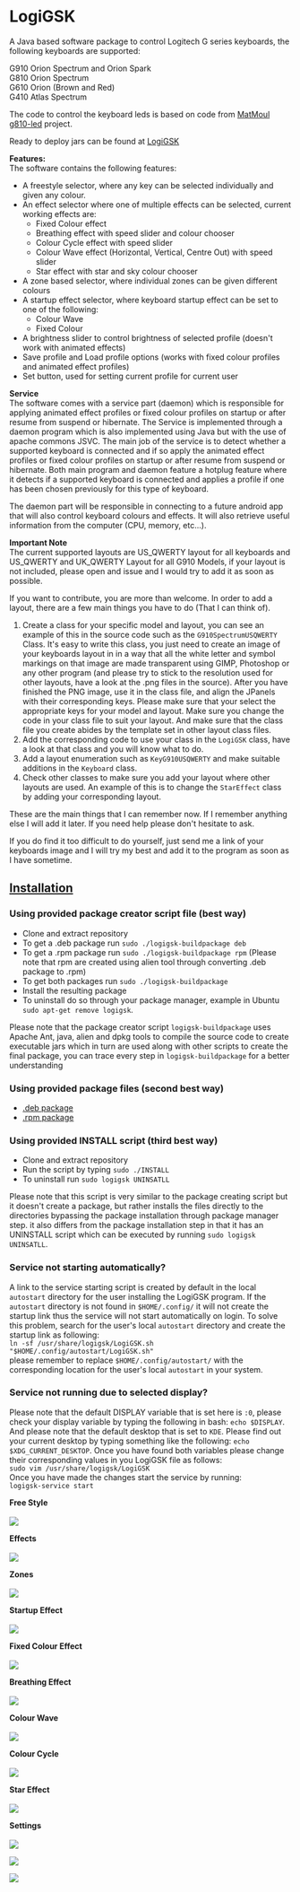 # LogiGSK

A Java based software package to control Logitech G series keyboards, the following keyboards are supported:

G910 Orion Spectrum and Orion Spark </br>
G810 Orion Spectrum </br>
G610 Orion (Brown and Red) </br>
G410 Atlas Spectrum </br>

The code to control the keyboard leds is based on code from <a href="https://github.com/MatMoul">MatMoul</a> <a href="https://github.com/MatMoul/g810-led">g810-led</a> project.

Ready to deploy jars can be found at <a href="https://sites.google.com/mohamadsaada.com/logigsk/home">LogiGSK</a>

<b>Features:</b> </br>
The software contains the following features:
<ul>
  <li>A freestyle selector, where any key can be selected individually and given any colour.</li>
  <li>An effect selector where one of multiple effects can be selected, current working effects are:
    <ul>
      <li>Fixed Colour effect</li>      
      <li>Breathing effect with speed slider and colour chooser</li>
      <li>Colour Cycle effect with speed slider</li>
      <li>Colour Wave effect (Horizontal, Vertical, Centre Out) with speed slider</li>
      <li>Star effect with star and sky colour chooser</li>
    </ul>
  </li>
  <li>A zone based selector, where individual zones can be given different colours</li>
  <li>A startup effect selector, where keyboard startup effect can be set to one of the following:
    <ul>
      <li>Colour Wave</li>
      <li>Fixed Colour</li>
    </ul>
  </li>
  <li>A brightness slider to control brightness of selected profile (doesn't work with animated effects)</li>
  <li>Save profile and Load profile options (works with fixed colour profiles and animated effect profiles)</li>
  <li>Set button, used for setting current profile for current user</li>
</ul>

<b>Service</b> </br>
The software comes with a service part (daemon) which is responsible for applying animated effect profiles or fixed colour profiles on startup or after resume from suspend or hibernate. The Service is implemented through a daemon program which is also implemented using Java but with the use of apache commons JSVC. 
The main job of the service is to detect whether a supported keyboard is connected and if so apply the animated effect profiles or fixed colour profiles on startup or after resume from suspend or hibernate. 
Both main program and daemon feature a hotplug feature where it detects if a supported keyboard is connected and applies a profile if one has been chosen previously for this type of keyboard. </br>

The daemon part will be responsible in connecting to a future android app that will also control keyboard colours and effects. It will also retrieve useful information from the computer (CPU, memory, etc...).


<b>Important Note</b> </br>
The current supported layouts are US_QWERTY layout for all keyboards and US_QWERTY and UK_QWERTY Layout for all G910 Models, if your layout is not included, please open and issue and I would try to add it as soon as possible.

If you want to contribute, you are more than welcome. In order to add a layout, there are a few main things you have to do (That I can think of). 

1. Create a class for your specific model and layout, you can see an example of this in the source code such as the `G910SpectrumUSQWERTY` Class. It's easy to write this class, you just need to create an image of your keyboards layout in in a way that all the white letter and symbol markings on that image are made transparent using GIMP, Photoshop or any other program (and please try to stick to the resolution used for other layouts, have a look at the .png files in the source). After you have finished the PNG image, use it in the class file, and align the JPanels with their corresponding keys. Please make sure that your select the appropriate keys for your model and layout. Make sure you change the code in your class file to suit your layout. And make sure that the class file you create abides by the template set in other layout class files.
2. Add the corresponding code to use your class in  the `LogiGSK` class, have a look at that class and you will know what to do.
3. Add a layout enumeration such as `KeyG910USQWERTY` and make suitable additions in the `Keyboard` class.
4. Check other classes to make sure you add your layout where other layouts are used. An example of this is to change the `StarEffect` class by adding your corresponding layout.

These are the main things that I can remember now. If I remember anything else I will add it later. If you need help please don't hesitate to ask.

If you do find it too difficult to do yourself, just send me a link of your keyboards image and I will try my best and add it to the program as soon as I have sometime.


<a href="https://github.com/MohamadSaada/LogiGSK/wiki/Installation"><h2><b>Installation</b></h2></a>

### Using provided package creator script file (best way)
* Clone and extract repository 
* To get a .deb package run `sudo ./logigsk-buildpackage deb`
* To get a .rpm package run `sudo ./logigsk-buildpackage rpm` (Please note that rpm are created using alien tool through converting .deb package to .rpm)
* To get both packages run `sudo ./logigsk-buildpackage`
* Install the resulting package
* To uninstall do so through your package manager, example in Ubuntu `sudo apt-get remove logigsk`.

Please note that the package creator script `logigsk-buildpackage` uses Apache Ant, java, alien and dpkg tools to compile the source code to create executable jars which in turn are used along with other scripts to create the final package, you can trace every step in `logigsk-buildpackage` for a better understanding

### Using provided package files (second best way)
* [.deb package](https://drive.google.com/open?id=0B9Jw3nU_1quKcnlMTEZsbFl3Q0E)
* [.rpm package](https://drive.google.com/open?id=0B9Jw3nU_1quKMWNzRm5LOXAwVzQ)

### Using provided INSTALL script (third best way)
* Clone and extract repository
* Run the script by typing `sudo ./INSTALL`
* To uninstall run `sudo logigsk UNINSATLL`

Please note that this script is very similar to the package creating script but it doesn't create a package, but rather installs the files directly to the directories bypassing the package installation through package manager step. it also differs from the package installation step in that it has an UNINSTALL script which can be executed by running `sudo logigsk UNINSATLL`.

### Service not starting automatically?
A link to the service starting script is created by default in the local `autostart` directory for the user installing the LogiGSK program. If the `autostart` directory is not found in `$HOME/.config/` it will not create the startup link thus the service will not start automatically on login. To solve this problem, search for the user's local `autostart` directory and create the startup link as following:</br>
`ln -sf /usr/share/logigsk/LogiGSK.sh "$HOME/.config/autostart/LogiGSK.sh"`</br>
please remember to replace `$HOME/.config/autostart/` with the corresponding location for the user's local `autostart` in your system.</br>
### Service not running due to selected display?
Please note that the default DISPLAY variable that is set here is `:0`, please check your display variable by typing the following in bash: `echo $DISPLAY`. And please note that the default desktop that is set to `KDE`. Please find out your current desktop by typing something like the following: `echo $XDG_CURRENT_DESKTOP`. Once you have found both variables please change their corresponding values in you LogiGSK file as follows:</br>
`sudo vim /usr/share/logigsk/LogiGSK`</br>
Once you have made the changes start the service by running:</br>
`logigsk-service start`



<b>Free Style</b> </br></br>
<img src="https://raw.githubusercontent.com/MohamadSaada/LogiGSK/master/SampleImages/LogitechGSeriesKeyboardSoftware_1.png"> </br>

<b>Effects</b> </br></br>
<img src="https://raw.githubusercontent.com/MohamadSaada/LogiGSK/master/SampleImages/LogitechGSeriesKeyboardSoftware_2.png"> </br>

<b>Zones</b> </br></br>
<img src="https://raw.githubusercontent.com/MohamadSaada/LogiGSK/master/SampleImages/LogitechGSeriesKeyboardSoftware_3.png"> </br>

<b>Startup Effect</b> </br></br>
<img src="https://raw.githubusercontent.com/MohamadSaada/LogiGSK/master/SampleImages/LogitechGSeriesKeyboardSoftware_4.png"> </br>

<b>Fixed Colour Effect</b> </br></br>
<img src="https://raw.githubusercontent.com/MohamadSaada/LogiGSK/master/SampleImages/LogitechGSeriesKeyboardSoftware_FixedColour.png"> </br>

<b>Breathing Effect</b> </br></br>
<img src="https://raw.githubusercontent.com/MohamadSaada/LogiGSK/master/SampleImages/LogitechGSeriesKeyboardSoftware_Breathing.png"> </br>

<b>Colour Wave</b> </br></br>
<img src="https://raw.githubusercontent.com/MohamadSaada/LogiGSK/master/SampleImages/LogitechGSeriesKeyboardSoftware_ColourWave.png"> </br>

<b>Colour Cycle</b> </br></br>
<img src="https://raw.githubusercontent.com/MohamadSaada/LogiGSK/master/SampleImages/LogitechGSeriesKeyboardSoftware_ColourCycle.png"> </br>

<b>Star Effect</b> </br></br>
<img src="https://raw.githubusercontent.com/MohamadSaada/LogiGSK/master/SampleImages/LogitechGSeriesKeyboardSoftware_Star.png"> </br>

<b>Settings</b> </br></br>
<img src="https://raw.githubusercontent.com/MohamadSaada/LogiGSK/master/SampleImages/LogitechGSeriesKeyboardSoftware_Settings_1.png"> </br>

<img src="https://raw.githubusercontent.com/MohamadSaada/LogiGSK/master/SampleImages/LogitechGSeriesKeyboardSoftware_Settings_2.png"> </br>

<img src="https://raw.githubusercontent.com/MohamadSaada/LogiGSK/master/SampleImages/LogitechGSeriesKeyboardSoftware_Settings_3.png"> </br>
